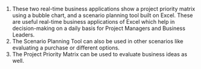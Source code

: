 1. These two real-time business applications show a project priority matrix using a bubble chart, and a scenario planning tool built on Excel. These are useful real-time business applications of Excel which help in decision-making on a daily basis for Project Managers and Business Leaders.  
2. The Scenario Planning Tool can also be used in other scenarios like evaluating a purchase or different options.  
3. The Project Priority Matrix can be used to evaluate business ideas as well.  
